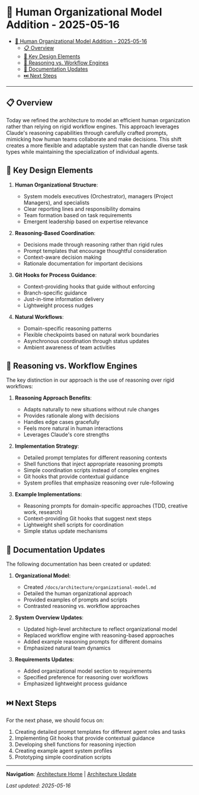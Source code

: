 # 🏢 Human Organizational Model Addition - 2025-05-16

<!-- 📑 TABLE OF CONTENTS -->
- [🏢 Human Organizational Model Addition - 2025-05-16](#-human-organizational-model-addition---2025-05-16)
  - [📋 Overview](#-overview)
  - [🔑 Key Design Elements](#-key-design-elements)
  - [🧠 Reasoning vs. Workflow Engines](#-reasoning-vs-workflow-engines)
  - [📝 Documentation Updates](#-documentation-updates)
  - [⏭️ Next Steps](#️-next-steps)

---

## 📋 Overview

Today we refined the architecture to model an efficient human organization rather than relying on rigid workflow engines. This approach leverages Claude's reasoning capabilities through carefully crafted prompts, mimicking how human teams collaborate and make decisions. This shift creates a more flexible and adaptable system that can handle diverse task types while maintaining the specialization of individual agents.

## 🔑 Key Design Elements

1. **Human Organizational Structure**:
   - System models executives (Orchestrator), managers (Project Managers), and specialists
   - Clear reporting lines and responsibility domains
   - Team formation based on task requirements
   - Emergent leadership based on expertise relevance

2. **Reasoning-Based Coordination**:
   - Decisions made through reasoning rather than rigid rules
   - Prompt templates that encourage thoughtful consideration
   - Context-aware decision making
   - Rationale documentation for important decisions

3. **Git Hooks for Process Guidance**:
   - Context-providing hooks that guide without enforcing
   - Branch-specific guidance
   - Just-in-time information delivery
   - Lightweight process nudges

4. **Natural Workflows**:
   - Domain-specific reasoning patterns
   - Flexible checkpoints based on natural work boundaries
   - Asynchronous coordination through status updates
   - Ambient awareness of team activities

## 🧠 Reasoning vs. Workflow Engines

The key distinction in our approach is the use of reasoning over rigid workflows:

1. **Reasoning Approach Benefits**:
   - Adapts naturally to new situations without rule changes
   - Provides rationale along with decisions
   - Handles edge cases gracefully
   - Feels more natural in human interactions
   - Leverages Claude's core strengths

2. **Implementation Strategy**:
   - Detailed prompt templates for different reasoning contexts
   - Shell functions that inject appropriate reasoning prompts
   - Simple coordination scripts instead of complex engines
   - Git hooks that provide contextual guidance
   - System profiles that emphasize reasoning over rule-following

3. **Example Implementations**:
   - Reasoning prompts for domain-specific approaches (TDD, creative work, research)
   - Context-providing Git hooks that suggest next steps
   - Lightweight shell scripts for coordination
   - Simple status update mechanisms

## 📝 Documentation Updates

The following documentation has been created or updated:

1. **Organizational Model**:
   - Created `/docs/architecture/organizational-model.md`
   - Detailed the human organizational approach
   - Provided examples of prompts and scripts
   - Contrasted reasoning vs. workflow approaches

2. **System Overview Updates**:
   - Updated high-level architecture to reflect organizational model
   - Replaced workflow engine with reasoning-based approaches
   - Added example reasoning prompts for different domains
   - Emphasized natural team dynamics

3. **Requirements Updates**:
   - Added organizational model section to requirements
   - Specified preference for reasoning over workflows
   - Emphasized lightweight process guidance

## ⏭️ Next Steps

For the next phase, we should focus on:

1. Creating detailed prompt templates for different agent roles and tasks
2. Implementing Git hooks that provide contextual guidance
3. Developing shell functions for reasoning injection
4. Creating example agent system profiles
5. Prototyping simple coordination scripts

---

<!-- 🧭 NAVIGATION -->
**Navigation**: [Architecture Home](../../architecture/README.md) | [Architecture Update](./architecture-update.md)

*Last updated: 2025-05-16*